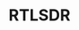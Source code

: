 ---
title: RTLSDR
crosslinks:
- amateurradio
- AskReddit
- signalidentification
- ADSB
- stratux
- netsec
- RoastMe
- talesfromtechsupport
- radioastronomy
- HamFest
- glitch_art
- dwdres
- Dallas
- xkcd
- rfelectronics
- askreddit
- hackrf
- conspiracy
---